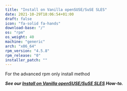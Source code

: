 ```yaml
---
title: "Install on Vanilla openSUSE/SuSE SLES"
date: 2021-10-29T18:06:54+01:00
draft: false
icon: "fa-solid fa-hands"
download-base: "/"
os: "rpm"
os_weight: 40
machine: "generic"
arch: "x86_64"
rpm_version: "4.5.8"
rpm_release: "0"
installer_patch: ""
---
```


For the advanced rpm only install method 

***See our [Install on Vanilla openSUSE/SuSE SLES](https://rockstor.com/docs/howtos/rpm_install.html) How-to.***







 
